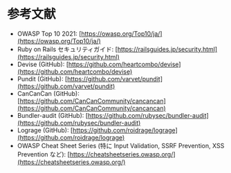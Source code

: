 # 参考文献

- OWASP Top 10 2021: [https://owasp.org/Top10/ja/](https://owasp.org/Top10/ja/)
- Ruby on Rails セキュリティガイド: [https://railsguides.jp/security.html](https://railsguides.jp/security.html)
- Devise (GitHub): [https://github.com/heartcombo/devise](https://github.com/heartcombo/devise)
- Pundit (GitHub): [https://github.com/varvet/pundit](https://github.com/varvet/pundit)
- CanCanCan (GitHub): [https://github.com/CanCanCommunity/cancancan](https://github.com/CanCanCommunity/cancancan)
- Bundler-audit (GitHub): [https://github.com/rubysec/bundler-audit](https://github.com/rubysec/bundler-audit)
- Lograge (GitHub): [https://github.com/roidrage/lograge](https://github.com/roidrage/lograge)
- OWASP Cheat Sheet Series (特に Input Validation, SSRF Prevention, XSS Prevention など): [https://cheatsheetseries.owasp.org/](https://cheatsheetseries.owasp.org/)
